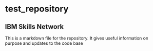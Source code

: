 # test_repository

## IBM Skills Network

This is a markdown file for the repository. It gives useful information on purpose and updates to the code base 

